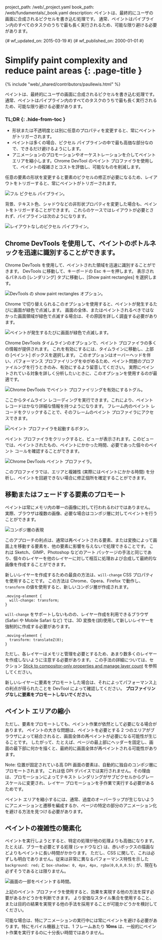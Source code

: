 project_path: /web/_project.yaml
book_path: /web/fundamentals/_book.yaml
description: ペイントは、最終的にユーザの画面に合成されるピクセルを書き込む処理です。 通常、ペイントはパイプライン内のすべてのタスクのうちで最も長く実行されるため、可能な限り避ける必要があります。

{# wf_updated_on: 2015-03-19 #}
{# wf_published_on: 2000-01-01 #}

# Simplify paint complexity and reduce paint areas {: .page-title }

{% include "web/_shared/contributors/paullewis.html" %}


ペイントは、最終的にユーザの画面に合成されるピクセルを書き込む処理です。 通常、ペイントはパイプライン内のすべてのタスクのうちで最も長く実行されるため、可能な限り避ける必要があります。

### TL;DR {: .hide-from-toc }
- 形状または不透明度とは別に任意のプロパティを変更すると、常にペイントがトリガーされます。
- ペイントは多くの場合、ピクセル パイプラインの中で最も高価な部分なので、できるだけ避けるようにします。
- アニメーションのプロモーションやオーケストレーションを介してペイント エリアを縮小します。Chrome DevTool のペイント プロファイラを使用して、ペイントの複雑さとコストを評価し、可能なものを削減します。


任意の要素の形状を変更すると要素のピクセルの修正が必要になるため、レイアウトをトリガーすると、常にペイントがトリガーされます。

<img src="images/simplify-paint-complexity-and-reduce-paint-areas/frame.jpg"  alt="フル ピクセル パイプライン。">

背景、テキスト色、シャドウなどの非形状プロパティを変更した場合も、ペイントをトリガーすることができます。 これらのケースではレイアウトが必要とされず、パイプラインは次のようになります。

<img src="images/simplify-paint-complexity-and-reduce-paint-areas/frame-no-layout.jpg" alt="レイアウトなしのピクセル パイプライン。">

## Chrome DevTools を使用して、ペイントのボトルネックを迅速に識別することができます。

Chrome DevTools を使用して、ペイントされた領域を迅速に識別することができます。 DevTools に移動して、キーボードの Esc キーを押します。 表示されるパネルの [レンダリング] タブに移動し、[Show paint rectangles] を選択します。

<img src="images/simplify-paint-complexity-and-reduce-paint-areas/show-paint-rectangles.jpg"  alt="DevTools の show paint rectangles オプション。">

Chrome で切り替えられるこのオプションを使用すると、ペイントが発生するたびに画面が緑色で点滅します。 画面の全体、またはペイントされるべきではなかった画面領域が緑色で点滅する場合は、その原因を詳しく調査する必要があります。

<img src="images/simplify-paint-complexity-and-reduce-paint-areas/show-paint-rectangles-green.jpg"  alt="ペイントが発生するたびに画面が緑色で点滅します。">

Chrome DevTools タイムラインのオプションで、ペイント プロファイラの多くの情報が提供されます。 これを有効にするには、タイムラインに移動し、上部の [ペイント] ボックスを選択します。 このオプションはオーバーヘッドを伴い、パフォーマンス プロファイリングをゆがめるため、ペイント問題のプロファイルングを行うときのみ、有効にするよう留意してください。 実際にペイントされている対象を詳しく分析したいときに、このオプションを使用するのが最適です。

<img src="images/simplify-paint-complexity-and-reduce-paint-areas/paint-profiler-toggle.jpg"  alt="Chrome DevTools でペイント プロファイリングを有効にするトグル。">

ここからタイムライン レコーディングを実行できます。これにより、ペイント レコードはかなり詳細な情報を持つようになります。 フレーム内のペイント レコードをクリックすることで、そのフレームのペイント プロファイラにアクセスできます。

<img src="images/simplify-paint-complexity-and-reduce-paint-areas/paint-profiler-button.jpg"  alt="ペイント プロファイラを起動するボタン。">

ペイント プロファイラをクリックすると、ビューが表示されます。このビューでは、ペイントされたもの、ペイントにかかった時間、必要であった個々のペイント コールを確認することができます。

<img src="images/simplify-paint-complexity-and-reduce-paint-areas/paint-profiler.jpg"  alt="Chrome DevTools ペイント プロファイラ。">

このプロファイラでは、エリアと複雑性 (実際にはペイントにかかる時間) を分析し、ペイントを回避できない場合に修正個所を確定することができます。

## 移動またはフェードする要素のプロモート

ペイントは常にメモリ内の単一の画像に対して行われるわけではありません。 実際、ブラウザは複数の画像、必要な場合はコンポジ層に対してペイントを行うことができます。

<img src="images/simplify-paint-complexity-and-reduce-paint-areas/layers.jpg"  alt="コンポジ層の表現">

このアプローチの利点は、通常は再ペイントされる要素、または変換によって画面上を移動する要素を、他の要素に影響を与えないで処理できることです。 これは Sketch、GIMP、Photoshop などのアート パッケージの手法と同じであり、個々のレイヤーを他のレイヤーに対して相互に処理および合成して最終的な画像を作成することができます。

新しいレイヤーを作成するための最良の方法は、`will-change` CSS プロパティを使用することです。 この方法は Chrome、Opera、Firefox で動作し、`transform` の値を使用すると、新しいコンポジ層が作成されます。


    .moving-element {
      will-change: transform;
    }
    

`will-change` をサポートしないものの、レイヤー作成を利用できるブラウザ (Safari や Mobile Safari など) では、3D 変換を(誤)使用して新しいレイヤーを強制的に作成する必要があります。


    .moving-element {
      transform: translateZ(0);
    }
    

ただし、各レイヤーはメモリと管理を必要とするため、あまり数多くのレイヤーを作成しないように注意する必要があります。 この手法の詳細については、セクション [Stick to compositor-only properties and manage layer count](stick-to-compositor-only-properties-and-manage-layer-count) を参照してください。

新しいレイヤーに要素をプロモートした場合は、それによってパフォーマンス上の利点が得られたことを DevTool によって確認してください。 **プロファイリングなしに要素をプロモートしないでください。**

## ペイント エリアの縮小

ただし、要素をプロモートしても、ペイント作業が依然として必要になる場合があります。 ペイントの大きな問題は、ペイントを必要とする 2 つのエリアがブラウザによって結合されると、画面全体の再ペイントが必要になる可能性が生じることです。 したがって、たとえば、ページの最上部にヘッダーを固定し、画面の最下部に何かを描くと、最終的に画面全体が再ペイントされる可能性があります。

Note: 位置が固定されている高 DPI 画面の要素は、自動的に独自のコンポジ層にプロモートされます。 これは低 DPI デバイスでは実行されません。その理由は、プロモーションによってテキスト レンダリングがサブピクセルからグレースケールに変更され、レイヤー プロモーションを手作業で実行する必要があるためです。

ペイント エリアを縮小するには、通常、過度のオーバーラップが生じないようにアニメーションと遷移を編成するか、ページの特定の部分のアニメーション化を避ける方法を見つける必要があります。

## ペイントの複雑性の簡素化
ペイントを実行しようとすると、特定の処理が他の処理よりも高価になります。 たとえば、ブラーを必要とする処理 (シャドウなど) は、赤いボックスの描画などよりもペイントに長い時間がかかります。 ただし、CSS に関して、これは必ずしも明白でありません。従来は非常に異なるパフォーマンス特性を示した `background: red;` と `box-shadow: 0, 4px, 4px, rgba(0,0,0,0.5);` が、現在も必ずそうであるとは限りません。

<img src="images/simplify-paint-complexity-and-reduce-paint-areas/profiler-chart.jpg"  alt="画面の一部をペイントする時間。">

上記のペイント プロファイラを使用すると、効果を実現する他の方法を探す必要があるかどうかを判断できます。 より安価なスタイル集合を使用すること、または目的の結果を実現する他の手法を採用することが可能かどうかを検討してください。

可能な場合は、特にアニメーションの実行中には常にペイントを避ける必要があります。特にモバイル機器上では、1 フレームあたり **10ms** は、一般的にペイント作業を実行するのに十分長い時間ではありません。


